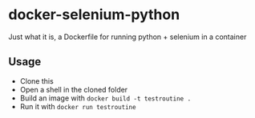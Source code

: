 # docker-selenium-python

Just what it is, a Dockerfile for running python + selenium in a container

## Usage
- Clone this  
- Open a shell in the cloned folder  
- Build an image with `docker build -t testroutine .` 
- Run it with `docker run testroutine`  
